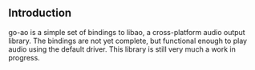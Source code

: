 Introduction
------------
go-ao is a simple set of bindings to libao, a cross-platform audio output
library. The bindings are not yet complete, but functional enough to play
audio using the default driver. This library is still very much a work in
progress.
